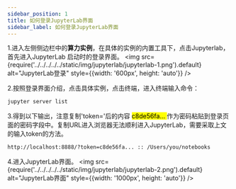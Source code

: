 ```yaml
---
sidebar_position: 1
title: 如何登录JupyterLab界面
sidebar_label: 如何登录JupyterLab界面
---
```



1.进入左侧侧边栏中的**算力实例**，在具体的实例的内置工具下，点击Jupyterlab，首先进入JupyterLab 启动时的登录界面。
<img src={require('../../../../../static/img/jupyterlab/jupyterlab-1.png').default} alt="JupyterLab登录" style={{width: '600px', height: 'auto'}} />

2.按照登录界面介绍，点击具体实例，点击终端，进入终端输入命令：
```bash
jupyter server list
```
3.得到以下输出，注意复制'token='后的内容 <mark>c8de56fa... </mark> 作为密码粘贴到登录页面的密码字段中。复制URL进入浏览器无法顺利进入JupyterLab，需要采取上文的输入token的方法。
```bash
http://localhost:8888/?token=c8de56fa... :: /Users/you/notebooks
```

4.进入JupyterLab界面。
<img src={require('../../../../../static/img/jupyterlab/jupyterlab-2.png').default} alt="JupyterLab界面" style={{width: '1000px', height: 'auto'}} />